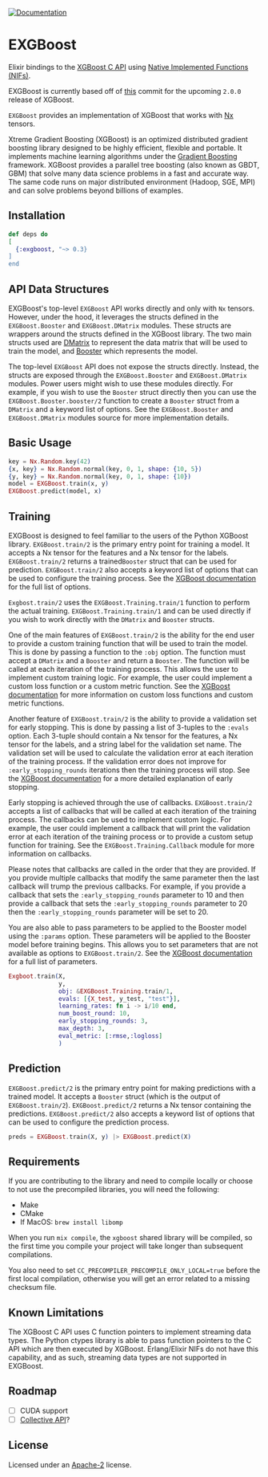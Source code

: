 [![Documentation](https://img.shields.io/badge/-Documentation-blueviolet)](https://hexdocs.pm/exgboost)

# EXGBoost

Elixir bindings to the [XGBoost C API](https://xgboost.readthedocs.io/en/latest/c.html) using [Native Implemented Functions (NIFs)](https://www.erlang.org/doc/man/erl_nif.html).

EXGBoost is currently based off of [this](https://github.com/dmlc/xgboost/tree/08ce495b5de973033160e7c7b650abf59346a984) commit for the upcoming `2.0.0` release of XGBoost.

`EXGBoost` provides an implementation of XGBoost that works with
[Nx](https://hexdocs.pm/nx/Nx.html) tensors.

Xtreme Gradient Boosting (XGBoost) is an optimized distributed gradient
boosting library designed to be highly efficient, flexible and portable.
It implements machine learning algorithms under the [Gradient Boosting](https://en.wikipedia.org/wiki/Gradient_boosting)
framework. XGBoost provides a parallel tree boosting (also known as GBDT, GBM)
that solve many data science problems in a fast and accurate way. The same code
runs on major distributed environment (Hadoop, SGE, MPI) and can solve problems beyond
billions of examples.

## Installation

```elixir
def deps do
[
  {:exgboost, "~> 0.3}
]
end
```

## API Data Structures

EXGBoost's top-level `EXGBoost` API works directly and only with `Nx` tensors. However, under the hood,
it leverages the structs defined in the `EXGBoost.Booster` and `EXGBoost.DMatrix` modules. These structs
are wrappers around the structs defined in the XGBoost library.
The two main structs used are [DMatrix](https://xgboost.readthedocs.io/en/latest/c.html#dmatrix)
to represent the data matrix that will be used
to train the model, and [Booster](https://xgboost.readthedocs.io/en/latest/c.html#booster)
which represents the model.

The top-level `EXGBoost` API does not expose the structs directly. Instead, the
structs are exposed through the `EXGBoost.Booster` and `EXGBoost.DMatrix` modules. Power users
might wish to use these modules directly. For example, if you wish to use the `Booster` struct
directly then you can use the `EXGBoost.Booster.booster/2` function to create a `Booster` struct
from a `DMatrix` and a keyword list of options. See the `EXGBoost.Booster` and `EXGBoost.DMatrix`
modules source for more implementation details.

## Basic Usage

```elixir
key = Nx.Random.key(42)
{x, key} = Nx.Random.normal(key, 0, 1, shape: {10, 5})
{y, key} = Nx.Random.normal(key, 0, 1, shape: {10})
model = EXGBoost.train(x, y)
EXGBoost.predict(model, x)
```

## Training

EXGBoost is designed to feel familiar to the users of the Python XGBoost library. `EXGBoost.train/2` is the
primary entry point for training a model. It accepts a Nx tensor for the features and a Nx tensor for the labels.
`EXGBoost.train/2` returns a trained`Booster` struct that can be used for prediction. `EXGBoost.train/2` also
accepts a keyword list of options that can be used to configure the training process. See the
[XGBoost documentation](https://xgboost.readthedocs.io/en/latest/parameter.html) for the full list of options.

`Exgbost.train/2` uses the `EXGBoost.Training.train/1` function to perform the actual training. `EXGBoost.Training.train/1`
and can be used directly if you wish to work directly with the `DMatrix` and `Booster` structs.

One of the main features of `EXGBoost.train/2` is the ability for the end user to provide a custom training function
that will be used to train the model. This is done by passing a function to the `:obj` option. The function must
accept a `DMatrix` and a `Booster` and return a `Booster`. The function will be called at each iteration of the
training process. This allows the user to implement custom training logic. For example, the user could implement
a custom loss function or a custom metric function. See the [XGBoost documentation](https://xgboost.readthedocs.io/en/latest/tutorials/custom_metric_obj.html)
for more information on custom loss functions and custom metric functions.

Another feature of `EXGBoost.train/2` is the ability to provide a validation set for early stopping. This is done
by passing a list of 3-tuples to the `:evals` option. Each 3-tuple should contain a Nx tensor for the features, a Nx tensor
for the labels, and a string label for the validation set name. The validation set will be used to calculate the validation
error at each iteration of the training process. If the validation error does not improve for `:early_stopping_rounds` iterations
then the training process will stop. See the [XGBoost documentation](https://xgboost.readthedocs.io/en/latest/tutorials/param_tuning.html)
for a more detailed explanation of early stopping.

Early stopping is achieved through the use of callbacks. `EXGBoost.train/2` accepts a list of callbacks that will be called
at each iteration of the training process. The callbacks can be used to implement custom logic. For example, the user could
implement a callback that will print the validation error at each iteration of the training process or to provide a custom
setup function for training. See the `EXGBoost.Training.Callback` module for more information on callbacks.

Please notes that callbacks are called in the order that they are provided. If you provide multiple callbacks that modify
the same parameter then the last callback will trump the previous callbacks. For example, if you provide a callback that
sets the `:early_stopping_rounds` parameter to 10 and then provide a callback that sets the `:early_stopping_rounds` parameter
to 20 then the `:early_stopping_rounds` parameter will be set to 20.

You are also able to pass parameters to be applied to the Booster model using the `:params` option. These parameters will
be applied to the Booster model before training begins. This allows you to set parameters that are not available as options
to `EXGBoost.train/2`. See the [XGBoost documentation](https://xgboost.readthedocs.io/en/latest/parameter.html) for a full
list of parameters.

```elixir
Exgboot.train(X,
              y,
              obj: &EXGBoost.Training.train/1,
              evals: [{X_test, y_test, "test"}],
              learning_rates: fn i -> i/10 end,
              num_boost_round: 10,
              early_stopping_rounds: 3,
              max_depth: 3,
              eval_metric: [:rmse,:logloss]
              )
```

## Prediction

`EXGBoost.predict/2` is the primary entry point for making predictions with a trained model.
It accepts a `Booster` struct (which is the output of `EXGBoost.train/2`).
`EXGBoost.predict/2` returns a Nx tensor containing the predictions.
`EXGBoost.predict/2` also accepts a keyword list of options that can be used to configure the prediction process.

```elixir
preds = EXGBoost.train(X, y) |> EXGBoost.predict(X)
```

## Requirements

If you are contributing to the library and need to compile locally or choose to not use the precompiled libraries, you will need the following:

* Make
* CMake
* If MacOS: `brew install libomp`

When you run `mix compile`, the `xgboost` shared library will be compiled, so the first time you compile your project will take longer than subsequent compilations.

You also need to set `CC_PRECOMPILER_PRECOMPILE_ONLY_LOCAL=true` before the first local compilation, otherwise you will get an error related to a missing checksum file.

## Known Limitations

The XGBoost C API uses C function pointers to implement streaming data types.  The Python ctypes library is able to pass function pointers to the C API which are then executed by XGBoost. Erlang/Elixir NIFs do not have this capability, and as such, streaming data types are not supported in EXGBoost.

## Roadmap

* [ ] CUDA support
* [ ] [Collective API](https://xgboost.readthedocs.io/en/latest/c.html#collective)?

## License

Licensed under an [Apache-2](https://github.com/acalejos/exgboost/blob/main/LICENSE) license.
